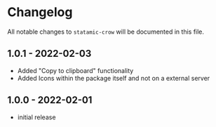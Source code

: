 # Changelog

All notable changes to `statamic-crow` will be documented in this file.

## 1.0.1 - 2022-02-03

- Added "Copy to clipboard" functionality
- Added Icons within the package itself and not on a external server
## 1.0.0 - 2022-02-01

- initial release
